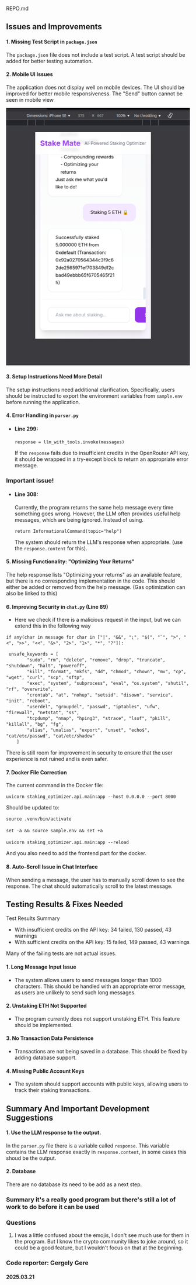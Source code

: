 REPO.md
## Issues and Improvements
#### 1. Missing Test Script in `package.json`

The `package.json` file does not include a test script. A test script should be added for better testing automation.

#### 2. Mobile UI Issues
The application does not display well on mobile devices. The UI should be improved for better mobile responsiveness. The "Send" button cannot be seen in mobile view

![alt text](image.png)

#### 3. Setup Instructions Need More Detail

The setup instructions need additional clarification. Specifically, users should be instructed to export the environment variables from `sample.env` before running the application.


#### 4. Error Handling in `parser.py`

* ####  Line 299:
  ```
  response = llm_with_tools.invoke(messages)
  ```
  If the `response` fails due to insufficient credits in the OpenRouter API key, it should be wrapped in a try-except block to return an appropriate error message.

### Important issue! 
* #### Line 308:
  Currently, the program returns the same help message every time something goes wrong. However, the LLM often provides useful help messages, which are being ignored. Instead of using.
  ```
  return InformationalCommand(topic="help")
  ```
  The system should return the LLM's response when appropriate. (use the `response.content` for this).

#### 5. Missing Functionality: "Optimizing Your Returns"

The help response lists "Optimizing your returns" as an available feature, but there is no corresponding implementation in the code. This should either be added or removed from the help message. (Gas optimization can also be linked to this)

#### 6. Improving Security in `chat.py` (Line 89)

* Here we check if there is a malicious request in the input, but we can extend this in the following way

```
if any(char in message for char in ["|", "&&", ";", "$(", "`", ">", "<", ">>", "<<", "&>", "2>", "1>", "*", "?"]):
```
```
 unsafe_keywords = [
        "sudo", "rm", "delete", "remove", "drop", "truncate", "shutdown", "halt", "poweroff",
        "kill", "format", "mkfs", "dd", "chmod", "chown", "mv", "cp", "wget", "curl", "scp", "sftp",
        "exec", "system", "subprocess", "eval", "os.system", "shutil", "rf", "overwrite",
        "crontab", "at", "nohup", "setsid", "disown", "service", "init", "reboot",
        "userdel", "groupdel", "passwd", "iptables", "ufw", "firewall", "netstat", "ss",
        "tcpdump", "nmap", "hping3", "strace", "lsof", "pkill", "killall", "bg", "fg",
        "alias", "unalias", "export", "unset", "echo$", "cat/etc/passwd", "cat/etc/shadow"
    ]
```
There is still room for improvement in security to ensure that the user experience is not ruined and is even safer.

#### 7. Docker File Correction
The current command in the Docker file:
```
uvicorn staking_optimizer.api.main:app --host 0.0.0.0 --port 8000
```
Should be updated to:
```
source .venv/bin/activate

set -a && source sample.env && set +a 

uvicorn staking_optimizer.api.main:app --reload
```
And you also need to add the frontend part for the docker.

#### 8. Auto-Scroll Issue in Chat Interface

When sending a message, the user has to manually scroll down to see the response. The chat should automatically scroll to the latest message.

## Testing Results & Fixes Needed

Test Results Summary
* With insufficient credits on the API key: 34 failed, 130 passed, 43 warnings
* With sufficient credits on the API key: 15 failed, 149 passed, 43 warnings

Many of the failing tests are not actual issues.

#### 1.  Long Message Input Issue
* The system allows users to send messages longer than 1000 characters. This should be handled with an appropriate error message, as users are unlikely to send such long messages.

#### 2. Unstaking ETH Not Supported
* The program currently does not support unstaking ETH. This feature should be implemented.

#### 3. No Transaction Data Persistence
* Transactions are not being saved in a database. This should be fixed by adding database support.

#### 4. Missing Public Account Keys

* The system should support accounts with public keys, allowing users to track their staking transactions.


## Summary And Important Development Suggestions

#### 1. Use the LLM response to the output.

In the `parser.py` file there is a variable called `response`. This variable contains the LLM response exactly in `response.content`, in some cases this shoud be the output.

#### 2. Database

There are no database its need to be add as a next step.

### Summary it's a really good program but there's still a lot of work to do before it can be used

### Questions

1. I was a little confused about the emojis, I don't see much use for them in the program.
But I know the crypto community likes to joke around, so it could be a good feature, but I wouldn't focus on that at the beginning.

### Code reporter:  Gergely Gere
#### 2025.03.21
